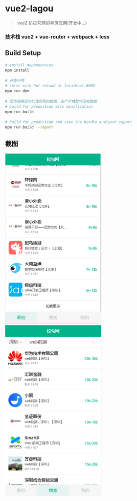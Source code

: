 # vue2-lagou

> vue2 仿拉勾网的单页应用(开发中...)

### 技术栈 vue2 + vue-router + webpack + less

## Build Setup

``` bash
# install dependencies
npm install

# 开发环境
# serve with hot reload at localhost:8080
npm run dev

# 因为使用反向代理获取的数据，生产环境暂时没有数据
# build for production with minification
npm run build

# build for production and view the bundle analyzer report
npm run build --report
```

## 截图

<img src="https://github.com/shuaixie5288/vue2-lagou/raw/master/screenshots/home.png" width="315" height="556"/> <img src="https://github.com/shuaixie5288/vue2-lagou/raw/master/screenshots/search.png" width="315" height="556"/>
